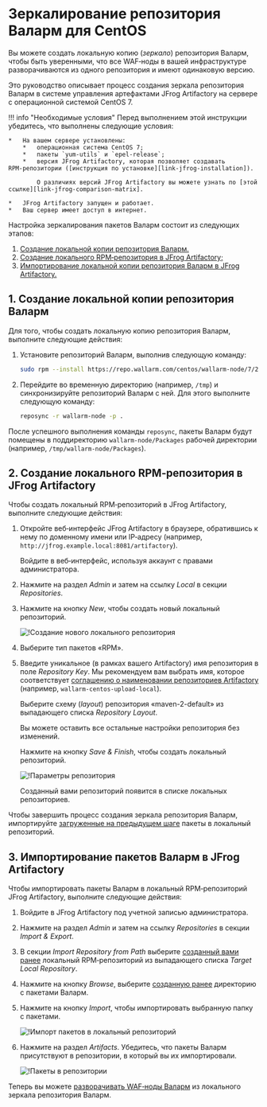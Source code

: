 [img-new-local-repo]:                   ../../../../images/integration-guides/repo-mirroring/centos/common/new-local-repo.png
[img-artifactory-repo-settings]:        ../../../../images/integration-guides/repo-mirroring/centos/common/new-local-repo-settings.png
[img-import-into-artifactory]:          ../../../../images/integration-guides/repo-mirroring/centos/common/import-repo-into-artifactory.png
[img-local-repo-ok]:                    ../../../../images/integration-guides/repo-mirroring/centos/common/local-repo-ok.png

[link-jfrog-installation]:              https://www.jfrog.com/confluence/display/RTF/Installing+on+Linux+Solaris+or+Mac+OS
[link-jfrog-comparison-matrix]:         https://www.jfrog.com/confluence/display/RTF/Artifactory+Comparison+Matrix
[link-artifactory-naming-agreement]:    https://jfrog.com/whitepaper/best-practices-structuring-naming-artifactory-repositories/

[doc-installation-from-artifactory]:    how-to-use-mirrored-repo.md

[anchor-fetch-repo]:                    #1-cоздание-локальной-копии-репозитория-валарм
[anchor-setup-repo-artifactory]:        #2-создание-локального-rpmрепозитория-в-jfrog-artifactory
[anchor-import-repo]:                   #3-импортирование-пакетов-валарм-в-jfrog-artifactory


#   Зеркалирование репозитория Валарм для CentOS

Вы можете создать локальную копию (*зеркало*) репозитория Валарм, чтобы быть уверенными, что все WAF‑ноды в вашей инфраструктуре разворачиваются из одного репозитория и имеют одинаковую версию.

Это руководство описывает процесс создания зеркала репозитория Валарм в системе управления артефактами JFrog Artifactory на сервере с операционной системой CentOS 7.

!!! info "Необходимые условия"
    Перед выполнением этой инструкции убедитесь, что выполнены следующие условия:
    
    *   На вашем сервере установлены:
        *   операционная система CentOS 7;
        *   пакеты `yum-utils` и `epel-release`;
        *   версия JFrog Artifactory, которая позволяет создавать RPM‑репозитории ([инструкция по установке][link-jfrog-installation]). 
            
            О различиях версий JFrog Artifactory вы можете узнать по [этой ссылке][link-jfrog-comparison-matrix].
             
    *   JFrog Artifactory запущен и работает.
    *   Ваш сервер имеет доступ в интернет.

Настройка зеркалирования пакетов Валарм состоит из следующих этапов:
1.  [Создание локальной копии репозитория Валарм.][anchor-fetch-repo]
2.  [Создание локального RPM‑репозитория в JFrog Artifactory;][anchor-setup-repo-artifactory]
3.  [Импортирование локальной копии репозитория Валарм в JFrog Artifactory.][anchor-import-repo]

##  1.  Создание локальной копии репозитория Валарм

Для того, чтобы создать локальную копию репозитория Валарм, выполните следующие действия:
1.  Установите репозиторий Валарм, выполнив следующую команду:

    ```bash
    sudo rpm --install https://repo.wallarm.com/centos/wallarm-node/7/2.18/x86_64/Packages/wallarm-node-repo-1-6.el7.noarch.rpm
    ```

2.  Перейдите во временную директорию (например, `/tmp`)  и синхронизируйте репозиторий Валарм с ней. Для этого выполните следующую команду:

    ``` bash
    reposync -r wallarm-node -p .
    ```
    
После успешного выполнения команды `reposync`, пакеты Валарм будут помещены в поддиректорию `wallarm‑node/Packages` рабочей директории (например, `/tmp/wallarm‑node/Packages`).


##  2.  Создание локального RPM‑репозитория в JFrog Artifactory

Чтобы создать локальный RPM‑репозиторий в JFrog Artifactory, выполните следующие действия:
1.  Откройте веб‑интерфейс JFrog Artifactory в браузере, обратившись к нему по доменному имени или IP‑адресу (например, `http://jfrog.example.local:8081/artifactory`).

    Войдите в веб‑интерфейс, используя аккаунт с правами администратора.

2.  Нажмите на раздел *Admin* и затем на ссылку *Local* в секции *Repositories*.

3.  Нажмите на кнопку *New*, чтобы создать новый локальный репозиторий.

    ![!Создание нового локального репозитория][img-new-local-repo]

4.  Выберите тип пакетов «RPM». 

5.  Введите уникальное (в рамках вашего Artifactory) имя репозитория в поле *Repository Key*. Мы рекомендуем вам выбрать имя, которое соответствует [соглашению о наименовании репозиториев Artifactory][link-artifactory-naming-agreement] (например, `wallarm-centos-upload-local`).

    Выберите схему (*layout*) репозитория «maven-2-default» из выпадающего списка *Repository Layout*.
    
    Вы можете оставить все остальные настройки репозитория без изменений.

    Нажмите на кнопку *Save & Finish*, чтобы создать локальный репозиторий.
    
    ![!Параметры репозитория][img-artifactory-repo-settings]
    
    Созданный вами репозиторий появится в списке локальных репозиториев.
    
Чтобы завершить процесс создания зеркала репозитория Валарм, импортируйте [загруженные на предыдущем шаге][anchor-fetch-repo] пакеты в локальный репозиторий.


##  3.  Импортирование пакетов Валарм в JFrog Artifactory

Чтобы импортировать пакеты Валарм в локальный RPM‑репозиторий JFrog Artifactory, выполните следующие действия:
1.  Войдите в JFrog Artifactory под учетной записью администратора.

2.  Нажмите на раздел *Admin* и затем на ссылку *Repositories* в секции *Import & Export*.

3.  В секции *Import Repository from Path* выберите [созданный вами ранее][anchor-setup-repo-artifactory] локальный RPM‑репозиторий из выпадающего списка *Target Local Repository*.

4.  Нажмите на кнопку *Browse*, выберите [созданную ранее][anchor-fetch-repo] директорию с пакетами Валарм.

5.  Нажмите на кнопку *Import*, чтобы импортировать выбранную папку с пакетами.

    ![!Импорт пакетов в локальный репозиторий][img-import-into-artifactory]
    
6.  Нажмите на раздел *Artifacts*. Убедитесь, что пакеты Валарм присутствуют в репозитории, в который вы их импортировали.

    ![!Пакеты в репозитории][img-local-repo-ok]



Теперь вы можете [разворачивать WAF‑ноды Валарм][doc-installation-from-artifactory] из локального зеркала репозитория Валарм.